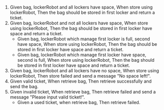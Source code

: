 1. Given bag, lockerRobot and all lockers have space, When store using lockerRobot, Then the bag should be stored in first locker and return a ticket.
2. Given bag, lockerRobot and not all lockers have space,  When store using lockerRobot, Then the bag should be stored in first locker have space and return a ticket.
    - Given bag, lockerRobot which manage first locker is full, second have space, When store using lockerRobot, Then the bag should be stored in first locker have space and return a ticket.
    - Given bag, lockerRobot which manage first locker have space, second is full, When store using lockerRobot, Then the bag should be stored in first locker have space and return a ticket.
3. Given bag, lockerRobot and all lockers have no space, When store using lockerRobot, Then store failed and send a message "No space left!".
4. Given valid ticket, When retrieve bag, Then retrieve successfully and send the bag.
5. Given invalid ticket, When retrieve bag, Then retrieve failed and send a message "Please input valid ticket!".
    - Given a used ticket, when retrieve bag, Then retrieve failed.

